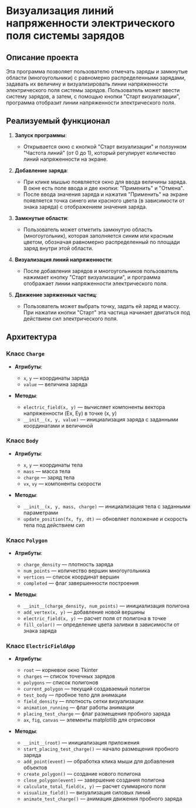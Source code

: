 # Визуализация линий напряженности электрического поля системы зарядов

## Описание проекта
Эта программа позволяет пользователю отмечать заряды и замкнутые области (многоугольники) с равномерно распределенными зарядами, задавать их величину и визуализировать линии напряженности электрического поля системы зарядов. Пользователь может ввести систему зарядов, а затем, с помощью кнопки "Старт визуализации", программа отобразит линии напряженности электрического поля.

## Реализуемый функционал
1. **Запуск программы**:
   - Открывается окно с кнопкой "Старт визуализации" и ползунком "Частота линий" (от 0 до 1), который регулирует количество линий напряженности на экране.
   
2. **Добавление заряда**:
   - При клике мышью появляется окно для ввода величины заряда. В окне есть поле ввода и две кнопки: "Применить" и "Отмена".
   - После ввода значения заряда и нажатия "Применить" на экране появляется точка синего или красного цвета (в зависимости от знака заряда) с отображением значения заряда.

3. **Замкнутые области**:
   - Пользователь может отметить замкнутую область (многоугольник), которая заполняется синим или красным цветом, обозначая равномерно распределенный по площади заряд внутри этой области.
   
4. **Визуализация линий напряженности**:
   - После добавления зарядов и многоугольников пользователь нажимает кнопку "Старт визуализации", и программа отображает линии напряженности электрического поля.
   
5. **Движение заряженных частиц**:
   - Пользователь может выбрать точку, задать ей заряд и массу. При нажатии кнопки "Старт" эта частица начинает двигаться под действием сил электрического поля.

## Архитектура

### Класс `Charge`
- **Атрибуты**:
  - `x`, `y` — координаты заряда
  - `value` — величина заряда

- **Методы**:
  - `electric_field(x, y)` — вычисляет компоненты вектора напряженности (Ex, Ey) в точке (x, y)
  - `__init__(x, y, value)` — инициализация заряда с заданными координатами и величиной

### Класс `Body`
- **Атрибуты**:
  - `x`, `y` — координаты тела
  - `mass` — масса тела
  - `charge` — заряд тела
  - `vx`, `vy` — компоненты скорости

- **Методы**:
  - `__init__(x, y, mass, charge)` — инициализация тела с заданными параметрами
  - `update_position(fx, fy, dt)` — обновляет положение и скорость тела под действием сил

### Класс `Polygon`
- **Атрибуты**:
  - `charge_density` — плотность заряда
  - `num_points` — количество вершин многоугольника
  - `vertices` — список координат вершин
  - `completed` — флаг завершенности построения

- **Методы**:
  - `__init__(charge_density, num_points)` — инициализация полигона
  - `add_vertex(x, y)` — добавление новой вершины
  - `electric_field(x, y)` — расчет поля от полигона в точке
  - `fill_color()` — определение цвета заливки в зависимости от знака заряда

### Класс `ElectricFieldApp`
- **Атрибуты**:
  - `root` — корневое окно Tkinter
  - `charges` — список точечных зарядов
  - `polygons` — список полигонов
  - `current_polygon` — текущий создаваемый полигон
  - `test_body` — пробное тело для анимации
  - `field_density` — плотность сетки визуализации
  - `animation_running` — флаг работы анимации
  - `placing_test_charge` — флаг размещения пробного заряда
  - `ax`, `fig`, `canvas` — элементы matplotlib для отрисовки

- **Методы**:
  - `__init__(root)` — инициализация приложения
  - `start_placing_test_charge()` — начало размещения пробного заряда
  - `add_point(event)` — обработка клика мыши для добавления объектов
  - `create_polygon()` — создание нового полигона
  - `close_polygon(event)` — завершение создания полигона
  - `calculate_total_field(x, y)` — расчет суммарного поля
  - `visualize_field()` — визуализация силовых линий
  - `animate_test_charge()` — анимация движения пробного заряда

